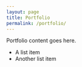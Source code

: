 ```yaml
---
layout: page
title: Portfolio
permalink: /portfolio/
---
```


Portfolio content goes here.

* A list item
* Another list item

